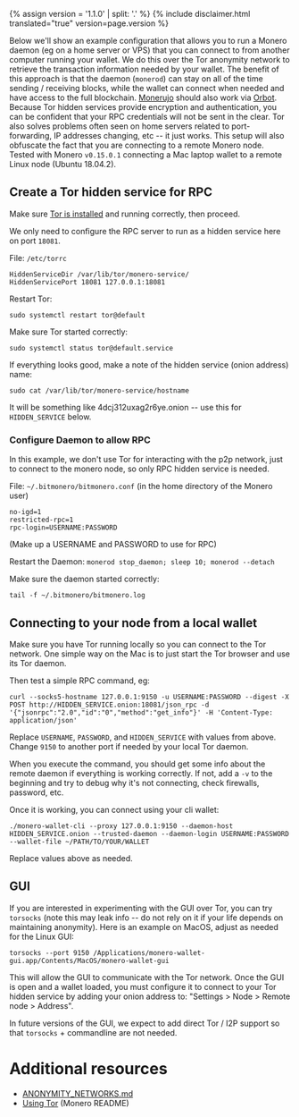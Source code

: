 {% assign version = '1.1.0' | split: '.' %}
{% include disclaimer.html translated="true" version=page.version %}

Below we'll show an example configuration that allows you to run a Monero daemon (eg on a home server or VPS) that you can connect to from another computer running your wallet.  We do this over the Tor anonymity network to retrieve the transaction information needed by your wallet.  The benefit of this approach is that the daemon (`monerod`) can stay on all of the time sending / receiving blocks, while the wallet can connect when needed and have access to the full blockchain. [Monerujo](https://www.monerujo.io/) should also work via [Orbot](https://guardianproject.info/apps/org.torproject.android/).  Because Tor hidden services provide encryption and authentication, you can be confident that your RPC credentials will not be sent in the clear.  Tor also solves problems often seen on home servers related to port-forwarding, IP addresses changing, etc -- it just works.  This setup will also obfuscate the fact that you are connecting to a remote Monero node. Tested with Monero `v0.15.0.1` connecting a Mac laptop wallet to a remote Linux node (Ubuntu 18.04.2).

## Create a Tor hidden service for RPC

Make sure [Tor is installed](https://community.torproject.org/relay/setup/bridge/debian-ubuntu/) and running correctly, then proceed.

We only need to configure the RPC server to run as a hidden service here on port `18081`.

File: `/etc/torrc`

```
HiddenServiceDir /var/lib/tor/monero-service/
HiddenServicePort 18081 127.0.0.1:18081
```
Restart Tor:
```
sudo systemctl restart tor@default
```

Make sure Tor started correctly:
```
sudo systemctl status tor@default.service
```

If everything looks good, make a note of the hidden service (onion address) name:
```
sudo cat /var/lib/tor/monero-service/hostname
```
It will be something like 4dcj312uxag2r6ye.onion -- use this for `HIDDEN_SERVICE` below.

### Configure Daemon to allow RPC

In this example, we don't use Tor for interacting with the p2p network, just to connect to the monero node, so only RPC hidden service is needed.

File: `~/.bitmonero/bitmonero.conf` (in the home directory of the Monero user)

```
no-igd=1
restricted-rpc=1
rpc-login=USERNAME:PASSWORD
```
(Make up a USERNAME and PASSWORD to use for RPC)

Restart the Daemon: `monerod stop_daemon; sleep 10; monerod --detach`

Make sure the daemon started correctly:
```
tail -f ~/.bitmonero/bitmonero.log
```

## Connecting to your node from a local wallet

Make sure you have Tor running locally so you can connect to the Tor network. One simple way on the Mac is to just start the Tor browser and use its Tor daemon.

Then test a simple RPC command, eg:
```
curl --socks5-hostname 127.0.0.1:9150 -u USERNAME:PASSWORD --digest -X POST http://HIDDEN_SERVICE.onion:18081/json_rpc -d '{"jsonrpc":"2.0","id":"0","method":"get_info"}' -H 'Content-Type: application/json'
```
Replace `USERNAME`, `PASSWORD`, and `HIDDEN_SERVICE` with values from above.  Change `9150` to another port if needed by your local Tor daemon.

When you execute the command, you should get some info about the remote daemon if everything is working correctly.  If not, add a ` -v ` to the beginning and try to debug why it's not connecting, check firewalls, password, etc.

Once it is working, you can connect using your cli wallet:
```
./monero-wallet-cli --proxy 127.0.0.1:9150 --daemon-host HIDDEN_SERVICE.onion --trusted-daemon --daemon-login USERNAME:PASSWORD --wallet-file ~/PATH/TO/YOUR/WALLET
```
Replace values above as needed.

## GUI

If you are interested in experimenting with the GUI over Tor, you can try `torsocks` (note this may leak info -- do not rely on it if your life depends on maintaining anonymity).  Here is an example on MacOS, adjust as needed for the Linux GUI:
```
torsocks --port 9150 /Applications/monero-wallet-gui.app/Contents/MacOS/monero-wallet-gui
```

This will allow the GUI to communicate with the Tor network.  Once the GUI is open and a wallet loaded, you must configure it to connect to your Tor hidden service by adding your onion address to:  "Settings > Node > Remote node > Address".

In future versions of the GUI, we expect to add direct Tor / I2P support so that `torsocks` + commandline are not needed.

# Additional resources

* [ANONYMITY_NETWORKS.md](https://github.com/monero-project/monero/blob/master/ANONYMITY_NETWORKS.md)
* [Using Tor](https://github.com/monero-project/monero#using-tor) (Monero README)
